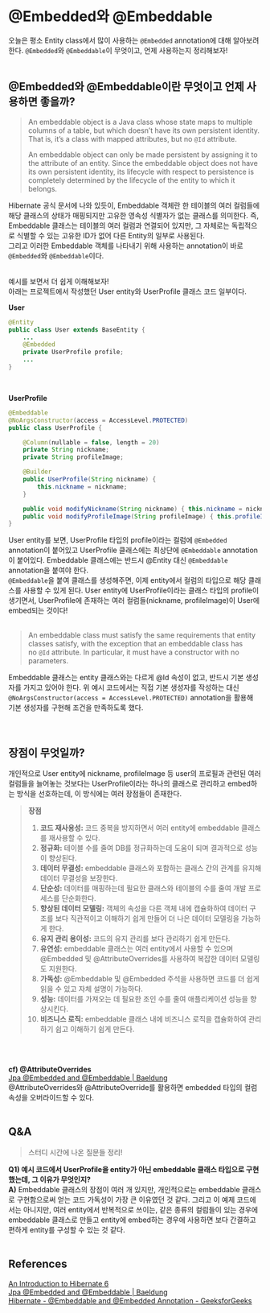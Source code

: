 # @Embedded와 @Embeddable
오늘은 평소 Entity class에서 많이 사용하는 `@Embedded` annotation에 대해 알아보려 한다. `@Embedded`와 `@Embeddable`이 무엇이고, 언제 사용하는지 정리해보자!
<br>
<br>

## @Embedded와 @Embeddable이란 무엇이고 언제 사용하면 좋을까?
> An embeddable object is a Java class whose state maps to multiple columns of a table, but which doesn’t have its own persistent identity. That is, it’s a class with mapped attributes, but no `@Id` attribute.
>
> An embeddable object can only be made persistent by assigning it to the attribute of an entity. Since the embeddable object does not have its own persistent identity, its lifecycle with respect to persistence is completely determined by the lifecycle of the entity to which it belongs.
> 

Hibernate 공식 문서에 나와 있듯이, Embeddable 객체란 한 테이블의 여러 컬럼들에 해당 클래스의 상태가 매핑되지만 고유한 영속성 식별자가 없는 클래스를 의미한다. 즉, Embeddable 클래스는 테이블의 여러 컬럼과 연결되어 있지만, 그 자체로는 독립적으로 식별할 수 있는 고유한 ID가 없어 다른 Entity의 일부로 사용된다.
<br>그리고 이러한 Embeddable 객체를 나타내기 위해 사용하는 annotation이 바로 `@Embedded`와 `@Embeddable`이다.
<br>
<br>

예시를 보면서 더 쉽게 이해해보자!  
아래는 프로젝트에서 작성했던 User entity와 UserProfile 클래스 코드 일부이다.

**User**
```java
@Entity
public class User extends BaseEntity {
    ...
    @Embedded
    private UserProfile profile;
    ...
}
```
<br>

**UserProfile**
```java
@Embeddable
@NoArgsConstructor(access = AccessLevel.PROTECTED)
public class UserProfile {

    @Column(nullable = false, length = 20)
    private String nickname;
    private String profileImage;

    @Builder
    public UserProfile(String nickname) {
        this.nickname = nickname;
    }

    public void modifyNickname(String nickname) { this.nickname = nickname; }
    public void modifyProfileImage(String profileImage) { this.profileImage = profileImage; }
}
```

User entity를 보면, UserProfile 타입의 profile이라는 컬럼에 `@Embedded` annotation이 붙어있고 UserProfile 클래스에는 최상단에 `@Embeddable` annotation이 붙어있다. Embeddable 클래스에는 반드시 @Entity 대신 `@Embeddable` annotation을 붙여야 한다.  
`@Embeddable`을 붙여 클래스를 생성해주면, 이제 entity에서 컬럼의 타입으로 해당 클래스를 사용할 수 있게 된다. User entity에 UserProfile이라는 클래스 타입의 profile이 생기면서, UserProfile에 존재하는 여러 컬럼들(nickname, profileImage)이 User에 embed되는 것이다!
<br>
<br>

> An embeddable class must satisfy the same requirements that entity classes satisfy, with the exception that an embeddable class has no `@Id` attribute. In particular, it must have a constructor with no parameters.
> 
Embeddable 클래스는 entity 클래스와는 다르게 @Id 속성이 없고, 반드시 기본 생성자를 가지고 있어야 한다.
위 예시 코드에서는 직접 기본 생성자를 작성하는 대신 `@NoArgsConstructor(access = AccessLevel.PROTECTED)` annotation을 활용해 기본 생성자를 구현해 조건을 만족하도록 했다.
<br>
<br>
<br>

## 장점이 무엇일까?

개인적으로 User entity에 nickname, profileImage 등 user의 프로필과 관련된 여러 컬럼들을 늘어놓는 것보다는 UserProfile이라는 하나의 클래스로 관리하고 embed하는 방식을 선호하는데, 이 방식에는 여러 장점들이 존재한다.

> **장점**
> 
> 1. **코드 재사용성:** 코드 중복을 방지하면서 여러 entity에 embeddable 클래스를 재사용할 수 있다.
> 2. **정규화:** 테이블 수를 줄여 DB를 정규화하는데 도움이 되며 결과적으로 성능이 향상된다.
> 3. **데이터 무결성:** embeddable 클래스와 포함하는 클래스 간의 관계를 유지해 데이터 무결성을 보장한다.
> 4. **단순성:** 데이터를 매핑하는데 필요한 클래스와 테이블의 수를 줄여 개발 프로세스를 단순화한다.
> 5. **향상된 데이터 모델링:** 객체의 속성을 다른 객체 내에 캡슐화하여 데이터 구조를 보다 직관적이고 이해하기 쉽게 만들어 더 나은 데이터 모델링을 가능하게 한다.
> 6. **유지 관리 용이성:** 코드의 유지 관리를 보다 관리하기 쉽게 만든다.
> 7. **유연성:** embeddable 클래스는 여러 entity에서 사용할 수 있으며 @Embedded 및 @AttributeOverrides를 사용하여 복잡한 데이터 모델링도 지원한다.
> 8. **가독성:** @Embeddable 및 @Embedded 주석을 사용하면 코드를 더 쉽게 읽을 수 있고 자체 설명이 가능하다.
> 9. **성능:** 데이터를 가져오는 데 필요한 조인 수를 줄여 애플리케이션 성능을 향상시킨다.
> 10. **비즈니스 로직:** embeddable 클래스 내에 비즈니스 로직을 캡슐화하여 관리하기 쉽고 이해하기 쉽게 만든다.
<br>
<br>

**cf) @AttributeOverrides**  
[Jpa @Embedded and @Embeddable | Baeldung](https://www.baeldung.com/jpa-embedded-embeddable) <br>
@AttributeOverrides와 @AttributeOverride를 활용하면 embedded 타입의 컬럼 속성을 오버라이드할 수 있다.
<br>
<br>

## Q&A
> 스터디 시간에 나온 질문들 정리!

**Q1) 예시 코드에서 UserProfile을 entity가 아닌 embeddable 클래스 타입으로 구현했는데, 그 이유가 무엇인지?**  
**A)** Embeddable 클래스의 장점이 여러 개 있지만, 개인적으로는 embeddable 클래스로 구현함으로써 얻는 코드 가독성이 가장 큰 이유였던 것 같다. 그리고 이 예제 코드에서는 아니지만, 여러 entity에서 반복적으로 쓰이는, 같은 종류의 컬럼들이 있는 경우에 embeddable 클래스로 만들고 entity에 embed하는 경우에 사용하면 보다 간결하고 편하게 entity를 구성할 수 있는 것 같다.
<br>
<br>

## References
[An Introduction to Hibernate 6](https://docs.jboss.org/hibernate/orm/6.5/introduction/html_single/Hibernate_Introduction.html#embeddable-objects)  
[Jpa @Embedded and @Embeddable | Baeldung](https://www.baeldung.com/jpa-embedded-embeddable)  
[Hibernate - @Embeddable and @Embedded Annotation - GeeksforGeeks](https://www.geeksforgeeks.org/hibernate-embeddable-and-embedded-annotation/?ref=header_search)

